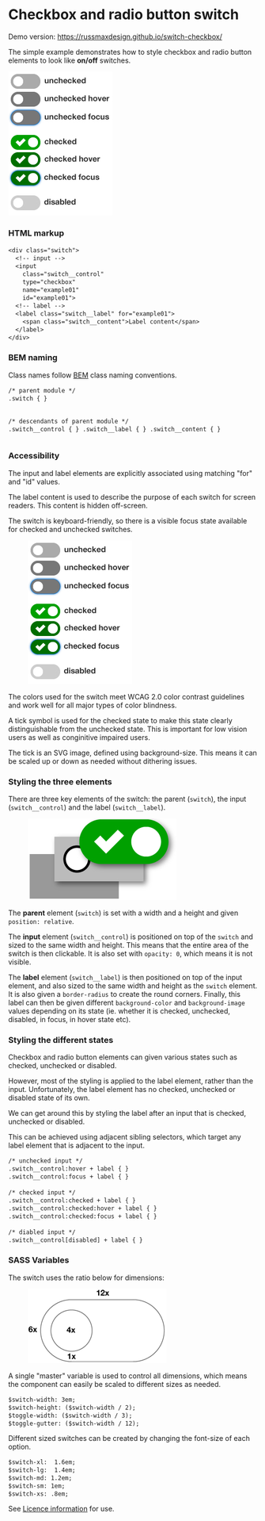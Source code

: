 # Checkbox and radio button switch

Demo version: https://russmaxdesign.github.io/switch-checkbox/

The simple example demonstrates how to style checkbox and radio button elements to look like **on/off** switches.

![Switch options](assets/masters/switch-states.jpg)

<h3>HTML markup</h3>
<pre><code>&lt;div class="switch"&gt;
  <span class="comment">&lt;!-- input --&gt;</span>
  &lt;input
    class="switch__control"
    type="checkbox"
    name="example01"
    id="example01"&gt;
  <span class="comment">&lt;!-- label --&gt;</span>
  &lt;label class="switch__label" for="example01"&gt;
    &lt;span class="switch__content"&gt;Label content&lt;/span&gt;
  &lt;/label&gt;
&lt;/div&gt;
</code></pre>

<h3>BEM naming</h3>
<p>Class names follow <a href="https://en.bem.info/">BEM</a> class naming
  conventions.</p>
<pre><code><span class="comment">/* parent module */</span>
.switch { }

<span class="comment">/* descendants of parent module */</span>
.switch__control { }
.switch__label { }
.switch__content { }
</code></pre>

<h3>Accessibility</h3>
<p>The input and label elements are explicitly associated using matching "for"
and "id" values.</p>
<p>The label content is used to describe the purpose of each switch for screen
readers. This content is hidden off-screen.</p>
<p>The switch is keyboard-friendly, so there is a visible focus
state available for checked and unchecked switches.</p>
<figure>
  <img src="assets/masters/switch-states.jpg" alt="">
</figure>
<p>The colors used for the switch meet WCAG 2.0 color contrast guidelines and
work well for all major types of color blindness.</p>
<p>A tick symbol is used for the checked state to make this state clearly
distinguishable from the unchecked state. This is important for low vision
users as well as conginitive impaired users.</p>
<p>The tick is an SVG image, defined using background-size. This means it can
be scaled up or down as needed without dithering issues.</p>

<h3>Styling the three elements</h3>
<p>There are three key elements of the switch: the parent (<code>switch</code>), the input (<code>switch__control</code>) and the label (<code>switch__label</code>).</p>
<figure>
  <img src="assets/masters/switch-layers.jpg" alt="">
</figure>

<p>The <b>parent</b> element (<code>switch</code>) is set with a width and a height and given <code>position: relative</code>.</p>

<p>The <b>input</b> element (<code>switch__control</code>) is positioned on top of the <code>switch</code> and sized to the same width and height. This means that the entire area of the switch is then clickable. It is also set with <code>opacity: 0</code>, which means it is not visible.</p>

<p>The <b>label</b> element (<code>switch__label</code>) is then positioned
on top of the input element, and also sized to the same width and height as
the <code>switch</code> element. It is also given a <code>border-radius</code>
to create the round corners. Finally, this label can then be given different
<code>background-color</code> and <code>background-image</code> values
depending on its state (ie. whether it is checked, unchecked, disabled, in
focus, in hover state etc).</p>

<h3>Styling the different states</h3>
<p>Checkbox and radio button elements can given various states such as
checked, unchecked or disabled.</p>
<p>However, most of the styling is applied to the label element, rather than
the input. Unfortunately, the label element has no checked, unchecked or
disabled state of its own.</p>
<p>We can get around this by styling the label after an input that is checked,
unchecked or disabled.</p>
<p>This can be achieved using adjacent sibling selectors, which target any
label element that is adjacent to the input.</p>

<pre><code><span class="comment">/* unchecked input */</span>
.switch__control:hover + label { }
.switch__control:focus + label { }

<span class="comment">/* checked input */</span>
.switch__control:checked + label { }
.switch__control:checked:hover + label { }
.switch__control:checked:focus + label { }

<span class="comment">/* diabled input */</span>
.switch__control[disabled] + label { }
</code></pre>

<h3>SASS Variables</h3>
<p>The switch uses the ratio below for dimensions:</p>
<figure>
  <img src="assets/masters/switch-ratio.png" alt="">
</figure>
<p>A single "master" variable is used to control all dimensions, which
means the component can easily be scaled to different sizes as needed.</p>

<pre><code>$switch-width: 3em;
$switch-height: ($switch-width / 2);
$toggle-width: ($switch-width / 3);
$toggle-gutter: ($switch-width / 12);
</code></pre>

<p>Different sized switches can be created by changing the font-size of each
option.</p>

<pre><code>$switch-xl:  1.6em;
$switch-lg:  1.4em;
$switch-md: 1.2em;
$switch-sm: 1em;
$switch-xs: .8em;
</code></pre>

See [Licence information](LICENCE) for use.
